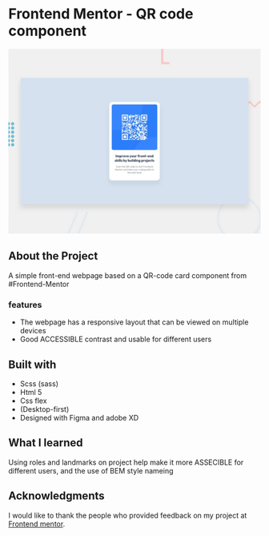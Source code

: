 # Frontend Mentor - QR code component

![Design preview for the QR code component coding challenge](./design/desktop-preview.jpg)

## About the Project
A simple front-end webpage based on a QR-code card component from #Frontend-Mentor

### features

* The webpage has a responsive layout that can be viewed on multiple devices
* Good ACCESSIBLE contrast and usable for different users

## Built with

* Scss (sass)
* Html 5
* Css flex
* (Desktop-first)
* Designed with Figma and adobe XD


## What I learned

Using roles and landmarks on project help make it more ASSECIBLE for different users, and the use of BEM style nameing

## Acknowledgments

I would like to thank the people who provided feedback on my project at [Frontend mentor](https://www.frontendmentor.io/solutions/frontend-profile-qr-code-component-website-k6U3ZnZjn).
